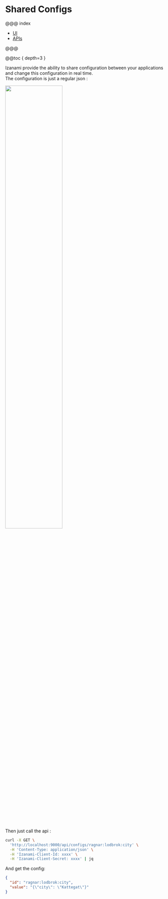 # Shared Configs


@@@ index

 * [UI](ui.md)
 * [APIs](api.md)

@@@

@@toc { depth=3 }

Izanami provide the ability to share configuration between your applications and change this configuration in real time.  
The configuration is just a regular json :   

<img src="../img/configs/config.png" width="60%" />

Then just call the api : 

```bash
curl -X GET \
  'http://localhost:9000/api/configs/ragnar:lodbrok:city' \
  -H 'Content-Type: application/json' \
  -H 'Izanami-Client-Id: xxxx' \
  -H 'Izanami-Client-Secret: xxxx' | jq
```

And get the config:

```json
{
  "id": "ragnar:lodbrok:city",
  "value": "{\"city\": \"Kattegat\"}"
}
```
